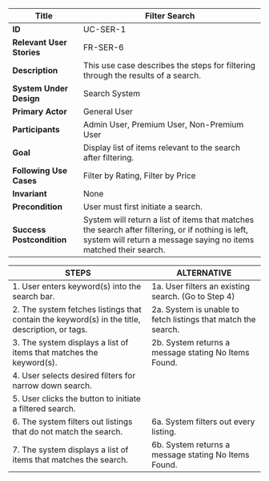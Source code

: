 |Title |   Filter Search      |
|---------|---------|
|**ID**|    UC-SER-1      |
|**Relevant User Stories**|    FR-SER-6    |
|**Description**|     This use case describes the steps for filtering through the results of a search.      |
|**System Under Design**|    Search System     |
|**Primary Actor**|   General User   |
|**Participants**|    Admin User, Premium User, Non-Premium User    |
|**Goal**| Display list of items relevant to the search after filtering.      |
|**Following Use Cases**| Filter by Rating, Filter by Price       |
|**Invariant**| None   |
|**Precondition**|  User must first initiate a search.        |
|**Success Postcondition**|  System will return a list of items that matches the search after filtering, or if nothing is left, system will return a message saying no items matched their search.          |


|**STEPS**|**ALTERNATIVE**|
|---------|---------|
| 1. User enters keyword(s) into the search bar.      |  1a. User filters an existing search. (Go to Step 4)      |
| 2. The system fetches listings that contain the keyword(s) in the title, description, or tags.    | 2a. System is unable to fetch listings that match the search.         |
| 3. The system displays a list of items that matches the keyword(s).    | 2b. System returns a message stating No Items Found.        |
| 4. User selects desired filters for narrow down search.    |  |
| 5. User clicks the button to initiate a filtered search.    |  |
| 6. The system filters out listings that do not match the search.    | 6a. System filters out every listing.         |
| 7. The system displays a list of items that matches the search.    | 6b. System returns a message stating No Items Found.        |